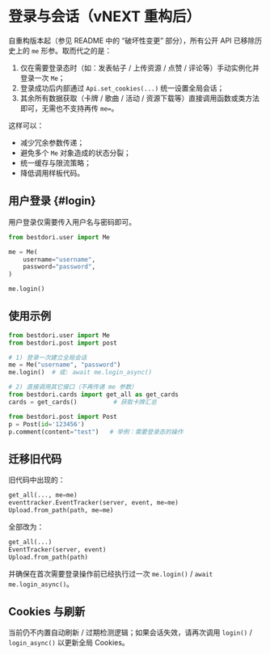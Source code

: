 # 登录与会话（vNEXT 重构后）

自重构版本起（参见 README 中的 “破坏性变更” 部分），所有公开 API 已移除历史上的 `me` 形参。取而代之的是：

1. 仅在需要登录态时（如：发表帖子 / 上传资源 / 点赞 / 评论等）手动实例化并登录一次 `Me`；
2. 登录成功后内部通过 `Api.set_cookies(...)` 统一设置全局会话；
3. 其余所有数据获取（卡牌 / 歌曲 / 活动 / 资源下载等）直接调用函数或类方法即可，无需也不支持再传 `me=`。

这样可以：
* 减少冗余参数传递；
* 避免多个 `Me` 对象造成的状态分裂；
* 统一缓存与限流策略；
* 降低调用样板代码。

## 用户登录 {#login}

用户登录仅需要传入用户名与密码即可。

```python
from bestdori.user import Me

me = Me(
    username="username",
    password="password",
)

me.login()
```

## 使用示例

```python
from bestdori.user import Me
from bestdori.post import post

# 1) 登录一次建立全局会话
me = Me("username", "password")
me.login()  # 或: await me.login_async()

# 2) 直接调用其它接口（不再传递 me 参数）
from bestdori.cards import get_all as get_cards
cards = get_cards()          # 获取卡牌汇总

from bestdori.post import Post
p = Post(id='123456')
p.comment(content="test")   # 举例：需要登录态的操作
```

## 迁移旧代码

旧代码中出现的：
```python
get_all(..., me=me)
eventtracker.EventTracker(server, event, me=me)
Upload.from_path(path, me=me)
```
全部改为：
```python
get_all(...)
EventTracker(server, event)
Upload.from_path(path)
```
并确保在首次需要登录操作前已经执行过一次 `me.login()` / `await me.login_async()`。

## Cookies 与刷新

当前仍不内置自动刷新 / 过期检测逻辑；如果会话失效，请再次调用 `login()` / `login_async()` 以更新全局 Cookies。
